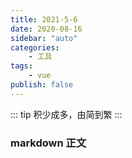 ```yaml
---
title: 2021-5-6
date: 2020-08-16
sidebar: "auto"
categories:
    - 工具
tags:
    - vue
publish: false
---
```


::: tip
积少成多，由简到繁
:::

<!-- more -->

### markdown 正文
